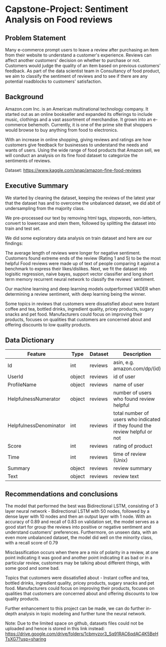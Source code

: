 # Capstone-Project: Sentiment Analysis on Food reviews

## Problem Statement
Many e-commerce prompt users to leave a review after purchasing an item from their website to understand a customer's experience. Reviews can affect another customers' decision on whether to purchase or not. Customers would judge the quality of an item based on previous customers' feedback. As part of the data scientist team in Consultancy of food product, we aim to classify the sentiment of reviews and to see if there are any potential roadblocks to customers' satisfaction.

## Background
Amazon.com Inc. is an American multinational technology company. It started out as an online bookseller and expanded its offerings to include music, clothings and a vast assortment of merchandise. It grown into an e-commerce behemoth. Currently, it is one of the prime site that shoppers would browse to buy anything from food to electronics.

With an increase in online shopping, giving reviews and ratings are how customers give feedback for businesses to understand the needs and wants of users. Using the wide range of food products that Amazon sell, we will conduct an analysis on its fine food dataset to categorize the sentiments of reviews.

Dataset: https://www.kaggle.com/snap/amazon-fine-food-reviews

## Executive Summary
We started by cleaning the dataset, keeping the reviews of the latest year that the dataset has and to overcome the unbalanced dataset, we did abit of undersampling from the majority class.

We pre-processed our text by removing html tags, stopwords, non-letters, convert to lowercase and stem them, followed by splitting the dataset into train and test set.

We did some exploratory data analysis on train dataset and here are our findings:

The average length of reviews were longer for negative sentiment.
Customers found extreme ends of the review (Rating 1 and 5) to be the most helpful
Food reviews were made up of text of people comparing it against a benchmark to express their likes/dislikes.
Next, we fit the dataset into logisitic regression, naive bayes, support vector classifier and long short term memory recurrent neural network to classify the reviews' sentiment.

Our machine learning and deep learning models outperformed VADER when determining a review sentiment, with deep learning being the winner.

Some topics in reviews that customers were dissatisfied about were Instant coffee and tea, bottled drinks, ingredient quality, pricey products, sugary snacks and pet food. Manufacturers could focus on improving their products, focuses on qualities that customers are concerned about and offering discounts to low quality products.

## Data Dictionary
|Feature|Type|Dataset|Description|
|---|---|---|---|
|Id|int|reviews|asin, e.g. amazon.com/dp/(id)| 
|UserId|object|reviews|id of user| 
|ProfileName|object|reviews|name of user| 
|HelpfulnessNumerator|object|reviews|number of users who found review helpful| 
|HelpfulnessDenominator|int|reviews|total number of users who indicated if they found the review helpful or not| 
|Score|int|reviews|rating of product| 
|Time|int|reviews|time of review (Unix)| 
|Summary|object|reviews|review summary| 
|Text|object|reviews|review text|

## Recommendations and conclusions
The model that performed the best was Bidirectional LSTM, consisting of 3 layer neural network - Bidirectional LSTM with 50 nodes, followed by a dense layer with 10 nodes and then an output layer with 1 node. With an accuracy of 0.89 and recall of 0.83 on validation set, the model serves as a good start for group the reviews into positive or negative sentiment and understand customers' preferences. Furthermore, on unseen data, with an even more unbalanced dataset, the model did well on the minority class, with a recall score of 0.79

Misclassification occurs when there are a mix of polarity in a review, at one point indicating it was good and another point indicating it as bad or in a particular review, customers may be talking about different things, with some good and some bad.

Topics that customers were dissatisfied about - Instant coffee and tea, bottled drinks, ingredient quality, pricey products, sugary snacks and pet food. Manufacturers could focus on improving their products, focuses on qualities that customers are concerned about and offering discounts to low quality products.

Further enhancement to this project can be made, we can do further in-depth analysis in topic modeling and further tune the neural network.


Note: Due to the limited space on github, datasets files could not be uploaded and hence is stored in this link instead:
https://drive.google.com/drive/folders/1cbmyzor3_Sq91RAC6qdAC4K5BeHTsXG7?usp=sharing
